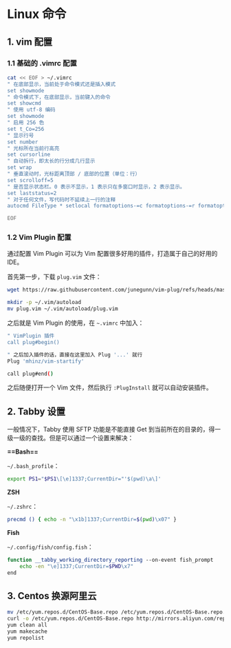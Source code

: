 # Linux 命令

## 1. vim 配置

### 1.1 基础的 .vimrc 配置

```bash
cat << EOF > ~/.vimrc
" 在底部显示，当前处于命令模式还是插入模式
set showmode
" 命令模式下，在底部显示，当前键入的命令
set showcmd
" 使用 utf-8 编码
set showmode
" 启用 256 色
set t_Co=256
" 显示行号
set number
" 光标所在当前行高亮
set cursorline
" 自动拆行，即太长的行分成几行显示
set wrap
" 垂直滚动时，光标距离顶部 / 底部的位置（单位：行）
set scrolloff=5
" 是否显示状态栏。0 表示不显示，1 表示只在多窗口时显示，2 表示显示。
set laststatus=2
" 对于任何文件，写代码时不延续上一行的注释
autocmd FileType * setlocal formatoptions-=c formatoptions-=r formatoptions-=o

EOF
```

### 1.2 Vim Plugin 配置

通过配置 Vim Plugin 可以为 Vim 配置很多好用的插件，打造属于自己的好用的 IDE。

首先第一步，下载 `plug.vim` 文件：

```bash
wget https://raw.githubusercontent.com/junegunn/vim-plug/refs/heads/master/plug.vim

mkdir -p ~/.vim/autoload
mv plug.vim ~/.vim/autoload/plug.vim
```

之后就是 Vim Plugin 的使用，在 `~.vimrc` 中加入：

```bash
" VimPlugin 插件
call plug#begin()

" 之后加入插件的话，直接在这里加入 Plug '...' 就行
Plug 'mhinz/vim-startify'

call plug#end()
```

之后随便打开一个 Vim 文件，然后执行 `:PlugInstall` 就可以自动安装插件。

## 2. Tabby 设置

一般情况下，Tabby 使用 SFTP 功能是不能直接 Get 到当前所在的目录的，得一级一级的查找。但是可以通过一个设置来解决：

**==Bash==**

`~/.bash_profile`：

```bash
export PS1="$PS1\[\e]1337;CurrentDir="'$(pwd)\a\]'
```

**ZSH**

`~/.zshrc`：

```bash
precmd () { echo -n "\x1b]1337;CurrentDir=$(pwd)\x07" }
```

**Fish**

`~/.config/fish/config.fish`：

```bash
function __tabby_working_directory_reporting --on-event fish_prompt
    echo -en "\e]1337;CurrentDir=$PWD\x7"
end
```

## 3. Centos 换源阿里云

```bash
mv /etc/yum.repos.d/CentOS-Base.repo /etc/yum.repos.d/CentOS-Base.repo.bak
curl -o /etc/yum.repos.d/CentOS-Base.repo http://mirrors.aliyun.com/repo/Centos-7.repo
yum clean all
yum makecache
yum repolist
```











